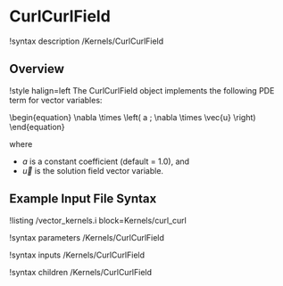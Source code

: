 # CurlCurlField

!syntax description /Kernels/CurlCurlField

## Overview

!style halign=left
The CurlCurlField object implements the following PDE term for vector variables:

\begin{equation}
  \nabla \times \left( a \; \nabla \times \vec{u} \right)
\end{equation}

where

- $a$ is a constant coefficient (default = 1.0), and
- $\vec{u}$ is the solution field vector variable.

## Example Input File Syntax

!listing /vector_kernels.i block=Kernels/curl_curl

!syntax parameters /Kernels/CurlCurlField

!syntax inputs /Kernels/CurlCurlField

!syntax children /Kernels/CurlCurlField
